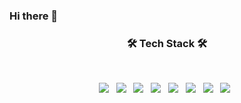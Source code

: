 ### Hi there 👋


<h3 align="center"><b>🛠 Tech Stack 🛠</b></h3>
</br>
<p align="center">
<img src="https://img.shields.io/badge/HTML5-E34F26?style=flat-square&logo=HTML5&logoColor=white"/></a> &nbsp
<img src="https://img.shields.io/badge/CSS3-1572B6?style=flat-square&logo=CSS3&logoColor=white"/></a> &nbsp
<img src="https://img.shields.io/badge/JavaScript-F7DF1E?style=flat-square&logo=JavaScript&logoColor=white"/></a> &nbsp
<img src="https://img.shields.io/badge/Node.js-339933?style=flat-square&logo=Node.js&logoColor=white"/></a> &nbsp
<!-- <img src="https://img.shields.io/badge/Android-3DDC84?style=flat-square&logo=Android&logoColor=white"/></a> &nbsp -->
<img src="https://img.shields.io/badge/MongoDB-47A248?style=flat-square&logo=MongoDB&logoColor=white"/></a> &nbsp 
<img src="https://img.shields.io/badge/MySQL-4479A1?style=flat-square&logo=MySQL&logoColor=white"/></a> &nbsp 
<img src="https://img.shields.io/badge/c++-00599C?style=flat-square&logo=c%2B%2B&logoColor=white"/></a> &nbsp 
<img src="https://img.shields.io/badge/Amazon AWS-232F3E?style=flat-square&logo=Amazon%20AWS&logoColor=white"/></a> &nbsp </p>
<!--
<img src="https://img.shields.io/badge/Flutter-#02569B?style=for-the-badge&logo=Flutter&logoColor=white">
<img src="https://img.shields.io/badge/Dart-#0175C2?style=for-the-badge&logo=Dart&logoColor=white">
<img src="https://img.shields.io/badge/java-#007396?style=for-the-badge&logo=java&logoColor=white">
<img src="https://img.shields.io/badge/Spring-#6DB33F?style=for-the-badge&logo=Spring&logoColor=white">
<img src="https://img.shields.io/badge/springboot-#6DB33F?style=for-the-badge&logo=springboot&logoColor=white">
<img src="https://img.shields.io/badge/mysql-#4479A1?style=for-the-badge&logo=mysql&logoColor=white">
<img src="https://img.shields.io/badge/firebase-#FFCA28?style=for-the-badge&logo=firebase&logoColor=white">
<img src="https://img.shields.io/badge/git-#F05032?style=for-the-badge&logo=git&logoColor=white">
-->

<!--
**choijeongon/choijeongon** is a ✨ _special_ ✨ repository because its `README.md` (this file) appears on your GitHub profile.

Here are some ideas to get you started:

- 🔭 I’m currently working on ...
- 🌱 I’m currently learning ...
- 👯 I’m looking to collaborate on ...
- 🤔 I’m looking for help with ...
- 💬 Ask me about ...
- 📫 How to reach me: ...
- 😄 Pronouns: ...
- ⚡ Fun fact: ...
-->
